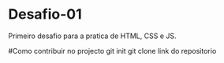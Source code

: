 # Desafio-01
Primeiro desafio para a pratica de HTML, CSS e JS.

#Como contribuir no projecto
 git init 
 git clone link do repositorio   
